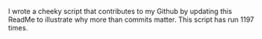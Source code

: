 I wrote a cheeky script that contributes to my Github by updating this ReadMe to illustrate why more than commits matter. This script has run 1197 times.